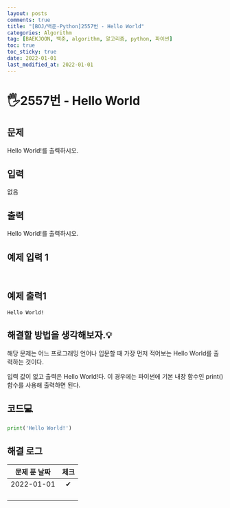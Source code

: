 ```yaml
---
layout: posts
comments: true
title: "[BOJ/백준-Python]2557번 - Hello World"
categories: Algorithm
tag: [BAEKJOON, 백준, algorithm, 알고리즘, python, 파이썬]
toc: true
toc_sticky: true
date: 2022-01-01
last_modified_at: 2022-01-01
---
```




# 🖐2557번 - Hello World



## 문제

Hello World!를 출력하시오.



## 입력

없음



## 출력

Hello World!를 출력하시오.



## 예제 입력 1 

```


```



## 예제 출력1

```
Hello World!
```



##  해결할 방법을 생각해보자.💡

해당 문제는 어느 프로그래밍 언어나 입문할 때 가장 먼저 적어보는 Hello World를 출력하는 것이다.  

입력 값이 없고 출력은 Hello World!다. 이 경우에는 파이썬에 기본 내장 함수인 print() 함수를 사용해 출력하면 된다.



## 코드💻

```python
print('Hello World!')
```









## 해결 로그 

| 문제 푼 날짜 | 체크 |
| :----------: | :--: |
|  2022-01-01  |  ✔   |
|              |      |
|              |      |
|              |      |
|              |      |



